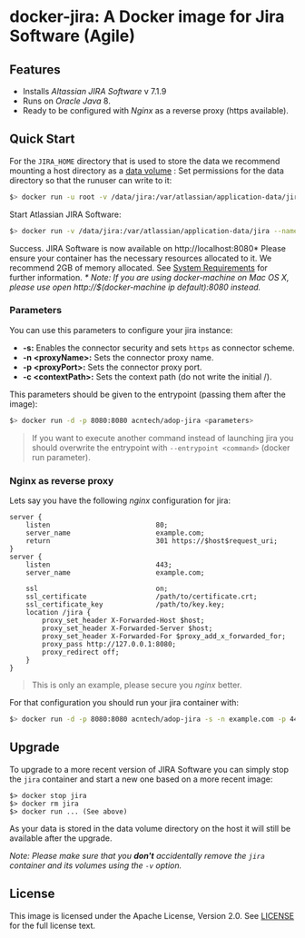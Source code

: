 # docker-jira: A Docker image for Jira Software (Agile)

## Features
* Installs *Altassian JIRA Software* v 7.1.9
* Runs on *Oracle Java* 8.
* Ready to be configured with *Nginx* as a reverse proxy (https available).

## Quick Start
For the `JIRA_HOME` directory that is used to store the data we recommend mounting a host directory as a [data volume](https://docs.docker.com/engine/tutorials/dockervolumes/) :
Set permissions for the data directory so that the runuser can write to it:
```bash
$> docker run -u root -v /data/jira:/var/atlassian/application-data/jira acntech/adop-jira chown -R daemon /var/atlassian/application-data/jira
```
Start Atlassian JIRA Software:

```bash
$> docker run -v /data/jira:/var/atlassian/application-data/jira --name="jira" -d -p 8080:8080 acntech/adop-jira
```
Success. JIRA Software is now available on http://localhost:8080*
Please ensure your container has the necessary resources allocated to it. We recommend 2GB of memory allocated. See [System Requirements](https://confluence.atlassian.com/adminjiraserver071/jira-applications-installation-requirements-802592164.html) for further information.
_* Note: If you are using docker-machine on Mac OS X, please use open http://$(docker-machine ip default):8080 instead._

### Parameters

You can use this parameters to configure your jira instance:

* **-s:** Enables the connector security and sets `https` as connector scheme.
* **-n &lt;proxyName&gt;:** Sets the connector proxy name.
* **-p &lt;proxyPort&gt;:** Sets the connector proxy port.
* **-c &lt;contextPath&gt;:** Sets the context path (do not write the initial /).

This parameters should be given to the entrypoint (passing them after the image):

```bash
$> docker run -d -p 8080:8080 acntech/adop-jira <parameters>
```

> If you want to execute another command instead of launching jira you should overwrite the entrypoint with `--entrypoint <command>` (docker run parameter).

### Nginx as reverse proxy

Lets say you have the following *nginx* configuration for jira:

```
server {
	listen                          80;
	server_name                     example.com;
	return                          301 https://$host$request_uri;
}
server {
	listen                          443;
	server_name                     example.com;

	ssl                             on;
	ssl_certificate                 /path/to/certificate.crt;
	ssl_certificate_key             /path/to/key.key;
	location /jira {
		proxy_set_header X-Forwarded-Host $host;
		proxy_set_header X-Forwarded-Server $host;
		proxy_set_header X-Forwarded-For $proxy_add_x_forwarded_for;
		proxy_pass http://127.0.0.1:8080;
		proxy_redirect off;
	}
}
```

> This is only an example, please secure you *nginx* better.

For that configuration you should run your jira container with:

```bash
$> docker run -d -p 8080:8080 acntech/adop-jira -s -n example.com -p 443 -c jira
```


## Upgrade

To upgrade to a more recent version of JIRA Software you can simply stop the `jira`
container and start a new one based on a more recent image:

    $> docker stop jira
    $> docker rm jira
    $> docker run ... (See above)

As your data is stored in the data volume directory on the host it will still
be available after the upgrade.

_Note: Please make sure that you **don't** accidentally remove the `jira`
container and its volumes using the `-v` option._

## License

This image is licensed under the Apache License, Version 2.0. See [LICENSE](LICENSE) for the full license text.
